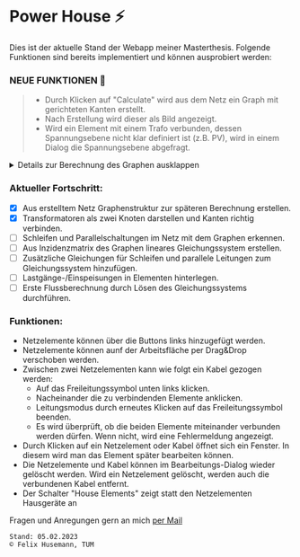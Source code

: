 # Power House ⚡ #

Dies ist der aktuelle Stand der Webapp meiner Masterthesis. Folgende Funktionen sind bereits implementiert und können ausprobiert werden:

### NEUE FUNKTIONEN 🎉 ###
> - Durch Klicken auf "Calculate" wird aus dem Netz ein Graph mit gerichteten Kanten erstellt.
> - Nach Erstellung wird dieser als Bild angezeigt.
> - Wird ein Element mit einem Trafo verbunden, dessen Spannungsebene nicht klar definiert ist (z.B. PV), wird in einem Dialog die Spannungsebene abgefragt.

<details>
  <summary>Details zur Berechnung des Graphen ausklappen</summary>
  Jedes Element des gezeichneten Netzes wird in einen Graphenknoten mit seinen Eigenschaften übertragen. Für jeden Transformator wird ein weiterer Knoten erstellt. 
  Ein Trafo wird also durch zwei Knoten repräsentiert, dies dient zum einen zur Darstellung von Anschlüssen an Ober-/Unterspannungsseite. Vor allem kann so aber der 
  Kante zwischen den beiden Knoten eine Impedanz zugewiesen werden, die in der Flussberechnung dann die unterschiedliche Kapazität von parallel geschalteten Trafos berücksichtigt und den Fluss dementsprechend realistisch berechnet.
</details>

### Aktueller Fortschritt: ###
- [x] Aus erstelltem Netz Graphenstruktur zur späteren Berechnung erstellen.
- [x] Transformatoren als zwei Knoten darstellen und Kanten richtig verbinden.
- [ ] Schleifen und Parallelschaltungen im Netz mit dem Graphen erkennen.
- [ ] Aus Inzidenzmatrix des Graphen lineares Gleichungssystem erstellen.
- [ ] Zusätzliche Gleichungen für Schleifen und parallele Leitungen zum Gleichungssystem hinzufügen.
- [ ] Lastgänge-/Einspeisungen in Elementen hinterlegen.
- [ ] Erste Flussberechnung durch Lösen des Gleichungssystems durchführen.

### Funktionen: ###
- Netzelemente können über die Buttons links hinzugefügt werden.
- Netzelemente können aunf der Arbeitsfläche per Drag&Drop verschoben werden.
- Zwischen zwei Netzelementen kann wie folgt ein Kabel gezogen werden:
  - Auf das Freileitungssymbol unten links klicken.
  - Nacheinander die zu verbindenden Elemente anklicken.
  - Leitungsmodus durch erneutes Klicken auf das Freileitungssymbol beenden.
  - Es wird überprüft, ob die beiden Elemente miteinander verbunden werden dürfen. Wenn nicht, wird eine Fehlermeldung angezeigt.
- Durch Klicken auf ein Netzelement oder Kabel öffnet sich ein Fenster. In diesem wird man das Element später bearbeiten können.
- Die Netzelemente und Kabel können im Bearbeitungs-Dialog wieder gelöscht werden. Wird ein Netzelement gelöscht, werden auch die verbundenen Kabel entfernt.
- Der Schalter "House Elements" zeigt statt den Netzelementen Hausgeräte an

Fragen und Anregungen gern an mich [per Mail](mailto:felix.husemann@tum.de)
~~~
Stand: 05.02.2023
© Felix Husemann, TUM
~~~